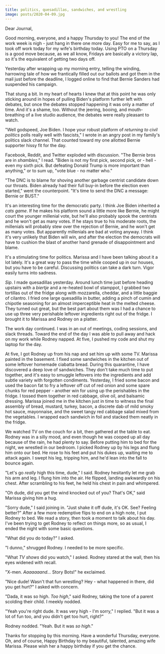 ```yaml
---
title: politics, quesadillas, sandwiches, and wrestling
image: posts/2020-04-09.jpg
---
```


Dear Journal,

Good morning, everyone, and a happy Thursday to you!  The end of the
work week is nigh - just hang in there one more day.  Easy for me to
say, as I took off work today for my wife's birthday today.  Using PTO
on a Thursday is a good move because, as we all know, Fridays are
basically a victory lap, so it's the equivalent of getting two days
off.

Yesterday after wrapping up my morning entry, telling the winding,
harrowing tale of how we frantically filled out our ballots and got
them in the mail just before the deadline, I logged online to find
that Bernie Sanders had suspended his campaign.

That stung a bit.  In my heart of hearts I knew that at this point he
was only sticking around in hopes of pulling Biden's platform further
left with debates, but once the debates stopped happening it was only
a matter of time.  And it's a shame, too.  Without the jeering,
booing, and mouth-breathing of a live studio audience, the debates
were really pleasant to watch.

"Well godspeed, Joe Biden.  I hope your robust platform of _returning
to civil politics_ polls really well with fascists," I wrote in an
angry post in my family's politics slack channel.  That counted toward
my one allotted Bernie supporter hissy fit for the day.

Facebook, Reddit, and Twitter exploded with discussion.  "The Bernie
bros are in _shambles_," I read.  "Biden is not my first pick, second
pick, or - hell - even my sixth pick.  But defeating Donald Trump is
more important than anything," or to sum up, "vote blue - no matter
who."

"The DNC is to blame for shoving another garbage centrist candidate
down our throats.  Biden already had their full buy-in before the
election even started," went the counterpoint.  "It's time to send the
DNC a message: Bernie or BUST."

It's an interesting time for the democratic party.  I think Joe Biden
inherited a _cats game_.  If he makes his platform sound a little more
like Bernie, he might court the younger millenial vote, but he'll also
probably spook the centrists and he won't get as many votes.  If he
stays true to his moderate roots, the millenials will probably stew
over the rejection of Bernie, and he won't get as many votes.  But
apparently millenials are bad at voting anyway.  I think it's very
unlikely that Biden will win, and after the election the democrats
will have to cushion the blast of another hand grenade of
disappointment and blame.

It's a stimulating time for politics.  Marissa and I have been talking
about it a lot lately.  It's a great way to pass the time while cooped
up in our houses, but you have to be careful.  Discussing politics can
take a dark turn.  Vigor easily turns into sadness.

_Sip_.  I made quesadillas yesterday.  Around lunch time just before
heading upstairs with a _biertje_ and a re-heated bowl of stamppot, I
grabbed two tortillas out of the fridge along with mozzarella,
cheddar, and a little baggie of cilantro.  I fried one large
quesadilla in butter, adding a pinch of cumin and chipotle seasoning
for an almost imperceptible heat in the melted cheese.  They turned
out great, but the best part about them was I had a chance to use up
three very perishable leftover ingredients right out of the fridge.  I
brought it to Marissa and Rodney on a platter.

The work day continued.  I was in an out of meetings, coding sessions,
and slack threads.  Toward the end of the day I was able to pull away
and hack on my work while Rodney napped.  At five, I pushed my code
and shut my laptop for the day.

At five, I got Rodney up from his nap and set him up with some TV.
Marissa painted in the basement.  I fixed some sandwiches in the
kitchen out of some leftover homemade ciabatta bread.  During this
quarantine, I have discovered a deep love of sandwiches.  They don't
take much time to put together, and it's easy to smuggle leftovers
into the ingredients and add subtle variety with forgotten condiments.
Yesterday, I fried some bacon and used the bacon fat to fry a leftover
off cut of red onion and some spare chunks for red pepper - another
win for using up the perishables in the fridge.  I tossed them
together in red cabbage, olive oil, and balsamic dressing.  Marissa
joined me in the kitchen just in time to witness the final assembly of
bread, mustard, turkey, bacon, a discrete dab of mild smoky hot sauce,
mayonnaise, and the sweet tangy red cabbage salad mixed from the
vegetables.  I wrapped each sandwich in foil and stacked them neatly
in the fridge.

We watched TV on the couch for a bit, then gathered at the table to
eat.  Rodney was in a silly mood, and even though he was cooped up all
day because of the rain, he had plenty to say.  Before putting him to
bed for the night, we wrestled in our bedroom.  I picked Rodney up by
his legs and flung him onto our bed.  He rose to his feet and put his
dukes up, waiting me to attack again.  I swept his leg, tripping him,
and he'd lean into the fall to bounce again.

"Let's go _really_ high this time, dude," I said.  Rodney hesitantly
let me grab his arm and leg.  I flung him into the air.  He flipped,
landing awkwardly on his chest.  After scrambling to his feet, he held
his chest in pain and whimpered.

"Oh dude, did you get the wind knocked out of you?  That's OK," said
Marissa giving him a hug.

"Sorry dude," I said joining in.  "Just shake it off dude, it's OK.
See?  Feeling better?"  After a few more redemptive flips to end on a
high note, I put Rodney to bed.  We read a story, then took a moment
to talk about his day.  I've been trying to get Rodney to reflect on
things more, so as usual, I ended the night with some basic questions.

"What did you do today?" I asked.

"I dunno," shrugged Rodney.  I needed to be more specific.

"What _TV shows_ did you watch," I asked.  Rodney stared at the wall,
then his eyes widened with recall.

"X-men.  _Aaaaaaand..._ Story Bots!" he exclaimed.

"Nice dude!  Wasn't that fun wrestling?  Hey - what happened in there,
did you get hurt?" I asked with concern.

"Dada, it was so high.  _Too high_," said Rodney, taking the tone of a
parent scolding their child.  I meekly nodded.

"Yeah you're right dude.  It was very high - I'm sorry," I replied.
"But it was a lot of fun too, and you didn't get too hurt, right?"

Rodney nodded.  "Yeah.  But it was _so high_."

Thanks for stopping by this morning.  Have a wonderful Thursday,
everyone.  Oh, and of course, Happy Birthday to my beautiful,
talented, amazing wife Marissa.  Please wish her a happy birthday if
you get the chance.
